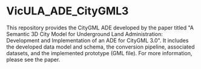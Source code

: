 # VicULA_ADE_CityGML3
This repository provides the CityGML ADE developed by the paper titled "A Semantic 3D City Model for Underground Land Administration: Development and Implementation of an ADE for CityGML 3.0". It includes the developed data model and schema, the conversion pipeline, associated datasets, and the implemented prototype (GML file). For more information, please see the paper.
